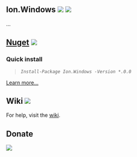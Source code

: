 Ion.Windows 
![](https://img.shields.io/badge/style-Stable-green.svg?style=flat&label=Build)
![](https://img.shields.io/badge/style-1.0-blue.svg?style=flat&label=Version)
---
...

[Nuget](https://www.nuget.org/packages/Ion.Windows/)
![](https://img.shields.io/badge/style-Coming%20soon!-red.svg?style=flat&label=)
---
### Quick install
> _`Install-Package Ion.Windows -Version *.0.0`_

[Learn more...](https://github.com/ionsharp/Ion.Windows/wiki)


Wiki ![](https://img.shields.io/badge/style-Coming%20soon!-red.svg?style=flat&label=)
---
For help, visit the [wiki](https://github.com/ionsharp/Ion.Windows/wiki).

Donate
---
[![](https://www.paypalobjects.com/en_US/i/btn/btn_donateCC_LG.gif)](https://www.paypal.com/cgi-bin/webscr?cmd=_s-xclick&hosted_button_id=AJJG6PWLBYQNG)